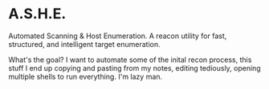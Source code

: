 # A.S.H.E.
Automated Scanning &amp; Host Enumeration. A reacon utility for fast, structured, and intelligent target enumeration.

What's the goal? 
I want to automate some of the inital recon process, this stuff I end up copying and pasting from my notes, editing tediously, opening multiple shells to run everything. I'm lazy man. 